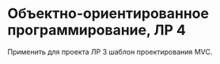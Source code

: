 # Объектно-ориентированное программирование, ЛР 4
Применить для проекта ЛР 3 шаблон проектирования MVC.

